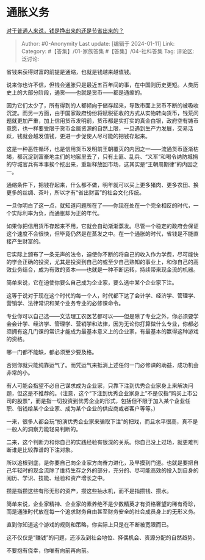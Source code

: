# 通胀义务
[对于普通人来说，钱是挣出来的还是节省出来的？](https://www.zhihu.com/question/597766434/answer/3357538363)

> Author: #0-Anonymity
> Last update: [编辑于 2024-01-11]
> Link:
> Category: #【答集】/01-家族答集 #【答集】/04-社科答集
> Tag:
> 评论区:
> 泛讨论:

省钱来获得财富的前提是通缩，也就是钱越来越值钱。

说来你也许不信，但钱会通胀只是最近五百年间的事，在中国则历史更短。人类历史上的大部分阶段，通货——也就是货币——都是通缩的。

因为它们太少了，所有得到的人都倾向于储存起来，导致市面上货币不断的被吸收沉淀。而另一方面，由于国家政府纷纷将赋税征收的方式从实物转向货币，钱荒问题就更加严重，加上信用货币发明前，货币都是实打实的真金白银，政府空有铸币意愿，也一样要受限于货币金属资源的自然上限，一旦遇到生产力发展，交易活跃，钱就会越发值钱，更进一步促使人尽可能的把钱存起来。

这是一种恶性循环，也是信用货币发明前王朝覆灭的内因之一——流通货币逐渐枯竭，都沉淀到富豪地主们的地窖里去了，只有土匪、乱兵、“义军”和喝令纳防城捐的守城官兵有本事挨个挖出来，重新释放回市场，这其实是“王朝周期律”的内因之一。

通缩条件下，把钱存起来，什么都不做，明年就可以买上更多猪肉、更多农田、换更多的丝绸、茶叶，所以才有“省出财富”的社会文化传统。

一旦你明白了这一点，就知道问题所在了——你现在处在一个完全相反的时代，一个实际利率为负，而通胀却为正的年代。

如果你把信用货币存起来不用，它就会自动渐渐蒸发。尽管一个稳定的政府会保证这个速度不会很快，但毕竟仍然是在蒸发之中。在一个通胀的时代，省钱是不能直接产生财富的。

它实际上颁布了一条无声的法令，迫使你不断的将自己的收入作为学费，尽可能快的学会正确的投资，尤其是投资到自己的或至少自己熟知的事业上，和你自己的高效业务结合，成为有效的资本——也就是一种不断运转，持续带来现金流的机器。

简单来说，它在迫使你要么自己成为企业家，要么选中某个企业家下注。

这等于说对于现在这个时代的每一个人，时代都下达了会计学、经济学、管理学、营销学、法律常识和某个业务专业的必修课命令。

专业你可以自己选——文法理工农医艺都可以——但是除了专业之外，你必须要学会会计学、经济学、管理学、营销学和法律，因为无论你打算做什么专业，你都必须拥有这几门课的常识才能成为最基本意义上的企业家，有最基本的赢得这种游戏的资格。

哪一门都不能缺，都必须至少要及格。

否则你就只能纯靠运气了。而凭运气来抵消上述任何一门必修课的助益，成功机会非常的小。

有人可能会指望不必自己谋求成为企业家，只靠下注到优秀企业家身上来解决问题，但这是不推荐的。（注意，这个“下注到优秀企业家身上”不是仅指“购买上市公司的股票”，而是指一切投资到优秀企业的形式，包括但不限于加入某个企业任职、借钱给某个企业家、成为某个企业的供应商或者客户等等。）

一来，很多人都会玩“扮演优秀企业家来骗取下注”的把戏，而且水平很高，真不是一般人的洞察力能轻易判断的。

二来，这个判断力和你自己的实践经验有很深的关系。你自己没上过场，就更难判断谁是比较靠谱的下注对象。

所以追根到底，是你要自己向企业家方向奋力进化，及早摸到门道。也就是要把自己年轻时的现金流除了维持生存之外的部分，充分的、尽可能高效的投入到自身的阅历、学识、技能、经验和资产增长之中。

攒是指攒这些有形无形的资产，攒这些抽水机，而不是指攒钱、攒水。

简单来说，企业家精神、企业家的素养绝不是少数精英才有资格奢望的稀有奇珍，而是通胀时代放在每一个追求财务自由甚至财务安全的社会成员身上的无形义务。

直到你知道这个游戏的规则和策略，你实际上只是在不断被宽限而已。

这不仅仅是“赚钱”的问题，还涉及到社会地位、择偶机会、资源分配的自然趋势。

不要抱有侥幸，你唯有向前再向前。
